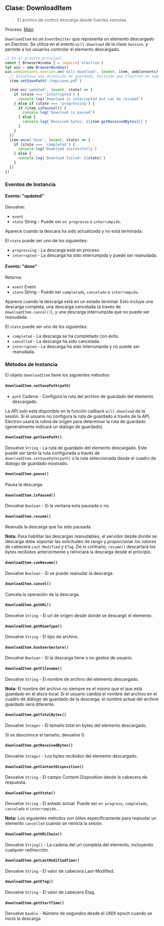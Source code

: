 ## Clase: DownloadItem

> El archivo de control descarga desde fuentes remotas.

Process: [Main](../glossary.md#main-process)

`DownloadItem` es un `EventEmitter` que representa un elemento descargado en Electron. Se utiliza en el evento `will-download` de la clase `Session`, y permite a los usuarios controlar el elemento descargado.

```javascript
// En el proceso principal.
const { BrowserWindow } = require('electron')
let win = new BrowserWindow()
win.webContents.session.on('will-download', (event, item, webContents) => {
  // Establece una dirección de guardado, haciendo que Electron no saque una ventana de guardado.
  item.setSavePath('/tmp/save.pdf')

  item.on('updated', (event, state) => {
    if (state === 'interrupted') {
      console.log('Download is interrupted but can be resumed')
    } else if (state === 'progressing') {
      if (item.isPaused()) {
        console.log('Download is paused')
      } else {
        console.log(`Received bytes: ${item.getReceivedBytes()}`)
      }
    }
  })
  item.once('done', (event, state) => {
    if (state === 'completed') {
      console.log('Download successfully')
    } else {
      console.log(`Download failed: ${state}`)
    }
  })
})
```

### Eventos de Instancia

#### Evento: "updated"

Devuelve:

* `event`
* `state` String - Puede ser `en progresso` o `interrumpido`.

Aparece cuando la descara ha sido actualizada y no está terminada.

El `state` puede ser uno de los siguientes:

* `progressing` - La descarga está en proceso.
* `interrupted` - La descarga ha sido interrumpida y puede ser reanudada.

#### Evento: "done"

Retorna:

* `event` Event
* `state` String - Puede ser `completado`, `cancelado` o `interrumpido`.

Aparece cuando la descarga está en un estado terminal. Esto incluye una descarga completa, una descarga cancelada (a través de `downloadItem.cancel()`), y una descarga interrumpida que no puede ser reanudada.

El `state` puede ser uno de los siguientes:

* `completed` - La descarga se ha completado con éxito.
* `cancelled` - La descarga ha sido cancelada.
* `interrupted` - La descarga ha sido interrumpida y no puede ser reanudada.

### Métodos de Instancia

El objeto `downloadItem` tiene los siguientes métodos:

#### `downloadItem.setSavePath(path)`

* `path` Cadena - Configura la ruta del archivo de guardado del elemento descargado.

La API solo está disponible en la función callback `will-download` de la sesión. Si el usuario no configura la ruta de guardado a través de la API, Electron usará la rutina de origen para determinar la ruta de guardado (generalmente indicará un diálogo de guardado).

#### `downloadItem.getSavePath()`

Devuelve `String` - La ruta de guardado del elemento descargado. Este puede ser tanto la ruta configurada a través de `downloadItem.setSavePath(path)` o la ruta seleccionada desde el cuadro de dialogo de guardado mostrado.

#### `downloadItem.pause()`

Pausa la descarga.

#### `downloadItem.isPaused()`

Devuelve `Boolean` - Si la ventana esta pausada o no.

#### `downloadItem.resume()`

Reanuda la descarga que ha sido pausada.

**Nota:** Para habilitar las descargas reanudables, el servidor desde donde se descarga debe soportar las solicitudes de rango y proporcionar los valores de cabecera `Last-Modified` y `ETag`. De lo contrario, `resume()` descartará los bytes recibidos anteriormente y reiniciará la descarga desde el principio.

#### `downloadItem.canResume()`

Devuelve `Boolean` - Si se puede reanudar la descarga.

#### `downloadItem.cancel()`

Cancela la operación de la descarga.

#### `downloadItem.getURL()`

Devuelve `String` - El url de origen desde donde se descargó el elemento.

#### `downloadItem.getMimeType()`

Devuelve `String` - El tipo de archivo.

#### `downloadItem.hasUserGesture()`

Devuelve `Boolean` - Si la descarga tiene o no gestos de usuario.

#### `downloadItem.getFilename()`

Devuelve `String` - El nombre de archivo del elemento descargado.

**Nota:** El nombre del archivo no siempre es el mismo que el que está guardado en el disco local. Si el usuario cambia el nombre del archivo en el cuadro de diálogo de guardado de la descarga, el nombre actual del archivo guardado será diferente.

#### `downloadItem.getTotalBytes()`

Devuelve `Integer` - El tamaño total en bytes del elemento descargado.

Si se desconoce el tamaño, devuelve 0.

#### `downloadItem.getReceivedBytes()`

Devuelve `Integer` - Los bytes recibidos del elemento descargado.

#### `downloadItem.getContentDisposition()`

Devuelve `String` - El campo Content-Disposition desde la cabecera de respuesta.

#### `downloadItem.getState()`

Devuelve `String` - El estado actual. Puede ser `en progreso`, `completado`, `cancelado` o `interrumpido.`.

**Nota:** Los siguientes métodos son útiles específicamente para reanudar un elemento `cancelled` cuando se reinicia la sesión.

#### `downloadItem.getURLChain()`

Devuelve `String[]` - La cadena del url completa del elemento, incluyendo cualquier redirección.

#### `downloadItem.getLastModifiedTime()`

Devuelve `String` - El valor de cabecera Last-Modified.

#### `downloadItem.getETag()`

Devuelve `String` - El valor de cabecera Etag.

#### `downloadItem.getStartTime()`

Devuelve `Double` - Número de segundos desde el UNIX epoch cuando se inició la descarga.